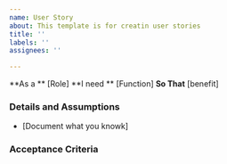 ```yaml
---
name: User Story
about: This template is for creatin user stories
title: ''
labels: ''
assignees: ''

---
```


**As a ** [Role]
**I need ** [Function]
**So That** [benefit]

### Details and Assumptions
* [Document what you knowk]


### Acceptance Criteria
